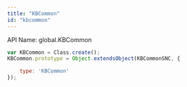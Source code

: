 ```yaml
---
title: "KBCommon"
id: "kbcommon"
---
```


API Name: global.KBCommon

```js
var KBCommon = Class.create();
KBCommon.prototype = Object.extendsObject(KBCommonSNC, {

    type: 'KBCommon'
});
```